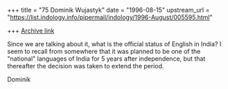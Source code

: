 +++
title = "75 Dominik Wujastyk"
date = "1996-08-15"
upstream_url = "https://list.indology.info/pipermail/indology/1996-August/005595.html"

+++
[Archive link](https://list.indology.info/pipermail/indology/1996-August/005595.html)

Since we are talking about it, what is the official status of English in
India?  I seem to recall from somewhere that it was planned to be one of
the "national"  languages of India for 5 years after independence, but
that thereafter the decision was taken to extend the period. 

Dominik





